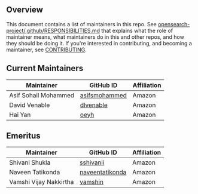## Overview

This document contains a list of maintainers in this repo. See [opensearch-project/.github/RESPONSIBILITIES.md](https://github.com/opensearch-project/.github/blob/main/RESPONSIBILITIES.md#maintainer-responsibilities) that explains what the role of maintainer means, what maintainers do in this and other repos, and how they should be doing it. If you're interested in contributing, and becoming a maintainer, see [CONTRIBUTING](CONTRIBUTING.md).

## Current Maintainers

| Maintainer             | GitHub ID                                             | Affiliation |
| ---------------------- | ----------------------------------------------------- | ----------- |
| Asif Sohail Mohammed | [asifsmohammed](https://github.com/asifsmohammed)     | Amazon      |
| David Venable        | [dlvenable](https://github.com/dlvenable)             | Amazon      |
| Hai Yan              | [oeyh](https://github.com/oeyh)                       | Amazon      |


## Emeritus

| Maintainer             | GitHub ID                                             | Affiliation |
| ---------------------- | ----------------------------------------------------- | ----------- |
| Shivani Shukla       | [sshivanii](https://github.com/sshivanii)             | Amazon      |
| Naveen Tatikonda       | [naveentatikonda](https://github.com/naveentatikonda) | Amazon      |
| Vamshi Vijay Nakkirtha | [vamshin](https://github.com/vamshin)                 | Amazon      |
